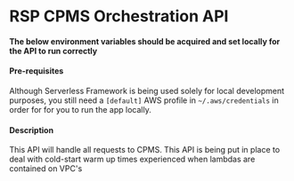 # RSP CPMS Orchestration API
#### The below environment variables should be acquired and set locally for the API to run correctly

#### Pre-requisites
Although Serverless Framework is being used solely for local development purposes, you still need a `[default]` AWS profile in `~/.aws/credentials` in order for for you to run the app locally.

#### Description
This API will handle all requests to CPMS. This API is being put in place to deal with cold-start warm up times experienced when lambdas are contained on VPC's

